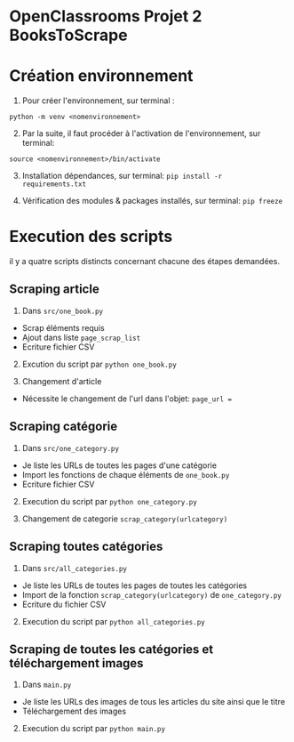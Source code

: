 # OpenClassrooms Projet 2 BooksToScrape

# Création environnement

1. Pour créer l'environnement, sur terminal : 

`python -m venv <nomenvironnement>`

2. Par la suite, il faut procéder à l'activation de l'environnement, sur terminal:

`source <nomenvironnement>/bin/activate`

3. Installation dépendances, sur terminal:
`pip install -r requirements.txt`

4. Vérification des modules & packages installés, sur terminal:
`pip freeze`

# Execution des scripts
il y a  quatre scripts distincts concernant chacune des étapes demandées.


## Scraping article 
1. Dans `src/one_book.py`
- Scrap éléments requis 
- Ajout dans liste `page_scrap_list`
- Ecriture fichier CSV

2. Excution du script par 
`python one_book.py`

3. Changement d'article 
- Nécessite le changement de l'url dans l'objet: 
`page_url =`


## Scraping catégorie
1. Dans `src/one_category.py`
- Je liste les URLs de toutes les pages d'une catégorie 
- Import les fonctions de chaque éléments de `one_book.py`
- Ecriture fichier CSV

2. Execution du script par
`python one_category.py`

3. Changement de categorie 
`scrap_category(urlcategory)`

## Scraping toutes catégories
1. Dans `src/all_categories.py`
- Je liste les URLs de toutes les pages de toutes les catégories
- Import de la fonction `scrap_category(urlcategory)` de `one_category.py`
- Ecriture du fichier CSV

2. Execution du script par
`python all_categories.py`

## Scraping de toutes les catégories et téléchargement images
1. Dans `main.py`
- Je liste les URLs des images de tous les articles du site ainsi que le titre
- Téléchargement des images

2. Execution du script par
`python main.py`